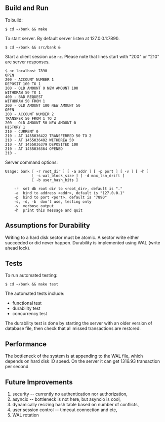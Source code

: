 ## Build and Run

To build:

    $ cd ~/bank && make

To start server.  By default server listen at 127.0.0.1:7890.

    $ cd ~/bank && src/bank &

Start a client session use `nc`.  Please note that lines start with
"200" or "210" are server responses.

    $ nc localhost 7890
    OPEN
    200 - ACCOUNT NUMBER 1
    DEPOSIT 100 TO 1
    200 - OLD AMOUNT 0 NEW AMOUNT 100
    WITHDRAW 50 TO 1
    400 - BAD REQUEST
    WITHDRAW 50 FROM 1
    200 - OLD AMOUNT 100 NEW AMOUNT 50
    OPEN
    200 - ACCOUNT NUMBER 2
    TRANSFER 50 FROM 1 TO 2
    200 - OLD AMOUNT 50 NEW AMOUNT 0
    HISTORY 1
    210 - CURRENT 0
    210 - AT 1455036422 TRANSFERRED 50 TO 2
    210 - AT 1455036402 WITHDREW 50
    210 - AT 1455036379 DEPOSITED 100
    210 - AT 1455036364 OPENED
    210 - 

Server command options:

    Usage: bank [ -r root_dir ] [ -a addr ] [ -p port ] [ -v ] [ -h ]
                [ -s wal_block_size ] [ -d max_lsn_drift ]
                [ -b user_hash_bits ]

        -r  set db root dir to <root_dir>, default is "."
        -a  bind to address <addr>, default is "127.0.0.1"
        -p  bind to port <port>, default is "7890"
        -s, -d, -b  don't use, testing only
        -v  verbose output
        -h  print this message and quit

## Assumptions for Durability

Writing to a hard disk sector must be atomic.  A sector write either
succeeded or did never happen.  Durability is implemented using WAL
(write ahead lock).

## Tests

To run automated testing:

    $ cd ~/bank && make test

The automated tests include:

  - functional test
  - durability test
  - concurrency test

The durability test is done by starting the server with an older
version of database file, then check that all missed transactions are
restored.

## Performance

The bottleneck of the system is at appending to the WAL file, which
depends on hard disk IO speed.  On the server it can get 1316.93
transaction per second.

## Future Improvements

  1. security -- currently no authentication nor authorization,
  2. asyncio -- bottleneck is not here, but asyncio is cool,
  3. dynamically resizing hash table based on number of conflicts,
  4. user session control -- timeout connection and etc,
  5. WAL rotation
